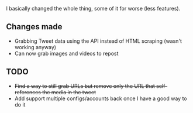 I basically changed the whole thing, some of it for worse (less features).

## Changes made
- Grabbing Tweet data using the API instead of HTML scraping (wasn't working anyway)
- Can now grab images and videos to repost

## TODO
- ~~Find a way to still grab URLs but remove only the URL that self-references the media in the tweet~~
- Add support multiple configs/accounts back once I have a good way to do it